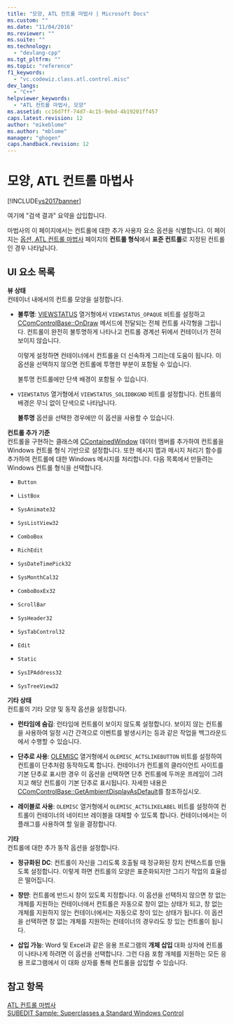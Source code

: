 ```yaml
---
title: "모양, ATL 컨트롤 마법사 | Microsoft Docs"
ms.custom: ""
ms.date: "11/04/2016"
ms.reviewer: ""
ms.suite: ""
ms.technology: 
  - "devlang-cpp"
ms.tgt_pltfrm: ""
ms.topic: "reference"
f1_keywords: 
  - "vc.codewiz.class.atl.control.misc"
dev_langs: 
  - "C++"
helpviewer_keywords: 
  - "ATL 컨트롤 마법사, 모양"
ms.assetid: cc16d7ff-74d7-4c15-9ebd-4b19201ff457
caps.latest.revision: 12
author: "mikeblome"
ms.author: "mblome"
manager: "ghogen"
caps.handback.revision: 12
---
```

# 모양, ATL 컨트롤 마법사
[!INCLUDE[vs2017banner](../../assembler/inline/includes/vs2017banner.md)]

여기에 "검색 결과" 요약을 삽입합니다.  
  
 마법사의 이 페이지에서는 컨트롤에 대한 추가 사용자 요소 옵션을 식별합니다.  이 페이지는 [옵션, ATL 컨트롤 마법사](../../atl/reference/options-atl-control-wizard.md) 페이지의 **컨트롤 형식**에서 **표준 컨트롤**로 지정된 컨트롤인 경우 나타납니다.  
  
## UI 요소 목록  
 **뷰 상태**  
 컨테이너 내에서의 컨트롤 모양을 설정합니다.  
  
-   **불투명**: [VIEWSTATUS](http://msdn.microsoft.com/library/windows/desktop/ms687201) 열거형에서 `VIEWSTATUS_OPAQUE` 비트를 설정하고 [CComControlBase::OnDraw](../Topic/CComControlBase::OnDraw.md) 메서드에 전달되는 전체 컨트롤 사각형을 그립니다.  컨트롤이 완전히 불투명하게 나타나고 컨트롤 경계선 뒤에서 컨테이너가 전혀 보이지 않습니다.  
  
     이렇게 설정하면 컨테이너에서 컨트롤을 더 신속하게 그리는데 도움이 됩니다.  이 옵션을 선택하지 않으면 컨트롤에 투명한 부분이 포함될 수 있습니다.  
  
     불투명 컨트롤에만 단색 배경이 포함될 수 있습니다.  
  
-   `VIEWSTATUS` 열거형에서 `VIEWSTATUS_SOLIDBKGND` 비트를 설정합니다.  컨트롤의 배경은 무늬 없이 단색으로 나타납니다.  
  
     **불투명** 옵션을 선택한 경우에만 이 옵션을 사용할 수 있습니다.  
  
 **컨트롤 추가 기준**  
 컨트롤을 구현하는 클래스에 [CContainedWindow](../Topic/CContainedWindow.md) 데이터 멤버를 추가하여 컨트롤을 Windows 컨트롤 형식 기반으로 설정합니다.  또한 메시지 맵과 메시지 처리기 함수를 추가하여 컨트롤에 대한 Windows 메시지를 처리합니다.  다음 목록에서 만들려는 Windows 컨트롤 형식을 선택합니다.  
  
-   `Button`  
  
-   `ListBox`  
  
-   `SysAnimate32`  
  
-   `SysListView32`  
  
-   `ComboBox`  
  
-   `RichEdit`  
  
-   `SysDateTimePick32`  
  
-   `SysMonthCal32`  
  
-   `ComboBoxEx32`  
  
-   `ScrollBar`  
  
-   `SysHeader32`  
  
-   `SysTabControl32`  
  
-   `Edit`  
  
-   `Static`  
  
-   `SysIPAddress32`  
  
-   `SysTreeView32`  
  
 **기타 상태**  
 컨트롤의 기타 모양 및 동작 옵션을 설정합니다.  
  
-   **런타임에 숨김**: 런타임에 컨트롤이 보이지 않도록 설정합니다.  보이지 않는 컨트롤을 사용하여 일정 시간 간격으로 이벤트를 발생시키는 등과 같은 작업을 백그라운드에서 수행할 수 있습니다.  
  
-   **단추로 사용**: [OLEMISC](http://msdn.microsoft.com/library/windows/desktop/ms678497) 열거형에서 `OLEMISC_ACTSLIKEBUTTON` 비트를 설정하여 컨트롤이 단추처럼 동작하도록 합니다.  컨테이너가 컨트롤의 클라이언트 사이트를 기본 단추로 표시한 경우 이 옵션을 선택하면 단추 컨트롤에 두꺼운 프레임이 그려지고 해당 컨트롤이 기본 단추로 표시됩니다.  자세한 내용은 [CComControlBase::GetAmbientDisplayAsDefault](../Topic/CComControlBase::GetAmbientDisplayAsDefault.md)를 참조하십시오.  
  
-   **레이블로 사용**: `OLEMISC` 열거형에서 `OLEMISC_ACTSLIKELABEL` 비트를 설정하여 컨트롤이 컨테이너의 네이티브 레이블을 대체할 수 있도록 합니다.  컨테이너에서는 이 플래그를 사용하여 할 일을 결정합니다.  
  
 **기타**  
 컨트롤에 대한 추가 동작 옵션을 설정합니다.  
  
-   **정규화된 DC**: 컨트롤이 자신을 그리도록 호출될 때 정규화된 장치 컨텍스트를 만들도록 설정합니다.  이렇게 하면 컨트롤의 모양은 표준화되지만 그리기 작업의 효율성은 떨어집니다.  
  
-   **창만**: 컨트롤에 반드시 창이 있도록 지정합니다.  이 옵션을 선택하지 않으면 창 없는 개체를 지원하는 컨테이너에서 컨트롤은 자동으로 창이 없는 상태가 되고, 창 없는 개체를 지원하지 않는 컨테이너에서는 자동으로 창이 있는 상태가 됩니다.  이 옵션을 선택하면 창 없는 개체를 지원하는 컨테이너의 경우라도 창 있는 컨트롤이 됩니다.  
  
-   **삽입 가능**: Word 및 Excel과 같은 응용 프로그램의 **개체 삽입** 대화 상자에 컨트롤이 나타나게 하려면 이 옵션을 선택합니다.  그런 다음 포함 개체를 지원하는 모든 응용 프로그램에서 이 대화 상자를 통해 컨트롤을 삽입할 수 있습니다.  
  
## 참고 항목  
 [ATL 컨트롤 마법사](../../atl/reference/atl-control-wizard.md)   
 [SUBEDIT Sample: Superclasses a Standard Windows Control](http://msdn.microsoft.com/ko-kr/30e46bdc-ed92-417c-b6b8-359017265a7b)